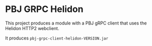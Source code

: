 # PBJ GRPC Helidon

This project produces a module with a PBJ gRPC client that uses the Helidon HTTP2 webclient.

It produces `pbj-grpc-client-helidon-VERSION.jar`
